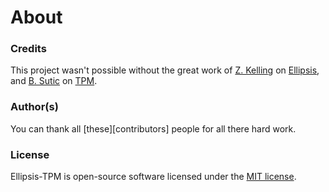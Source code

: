 <h1>About</h1>

### Credits
This project wasn't possible without the great work of [Z. Kelling][zkelling]
on [Ellipsis][ellipsis], and [B. Sutic][bsutic] on [TPM][tpm].

### Author(s)
You can thank all [these][contributors] people for all there hard work.

### License
Ellipsis-TPM is open-source software licensed under the [MIT license][mit-license].

[zkelling]:     https://github.com/zeekay
[ellipsis]:     https://github.com/ellipsis/ellipsis
[bsutic]:       https://github.com/bruno-
[tpm]:          https://github.com/tmux-plugins/tpm

[contrubutors]: https://github.com/ellipsis/ellipsis-tpm/graphs/contributors
[mit-license]:  http://opensource.org/licenses/MIT
